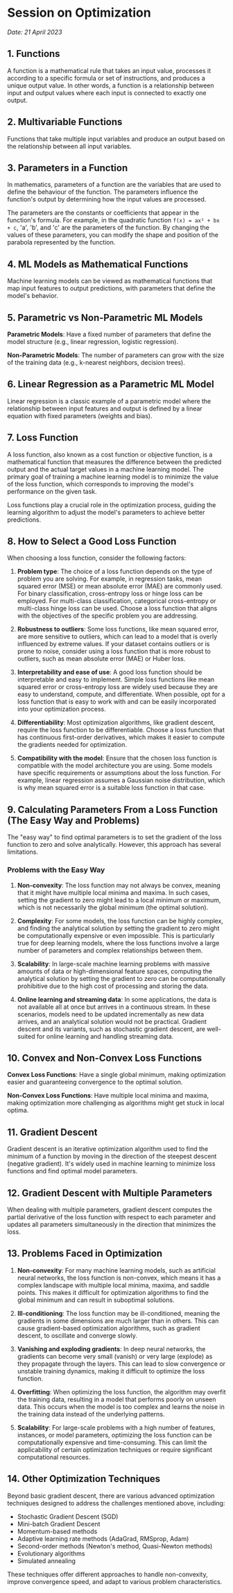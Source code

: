 # Session on Optimization

_Date: 21 April 2023_

## 1. Functions

A function is a mathematical rule that takes an input value, processes it according to a specific formula or set of instructions, and produces a unique output value. In other words, a function is a relationship between input and output values where each input is connected to exactly one output.

## 2. Multivariable Functions

Functions that take multiple input variables and produce an output based on the relationship between all input variables.

## 3. Parameters in a Function

In mathematics, parameters of a function are the variables that are used to define the behaviour of the function. The parameters influence the function's output by determining how the input values are processed.

The parameters are the constants or coefficients that appear in the function's formula. For example, in the quadratic function `f(x) = ax² + bx + c`, 'a', 'b', and 'c' are the parameters of the function. By changing the values of these parameters, you can modify the shape and position of the parabola represented by the function.

## 4. ML Models as Mathematical Functions

Machine learning models can be viewed as mathematical functions that map input features to output predictions, with parameters that define the model's behavior.

## 5. Parametric vs Non-Parametric ML Models

**Parametric Models**: Have a fixed number of parameters that define the model structure (e.g., linear regression, logistic regression).

**Non-Parametric Models**: The number of parameters can grow with the size of the training data (e.g., k-nearest neighbors, decision trees).

## 6. Linear Regression as a Parametric ML Model

Linear regression is a classic example of a parametric model where the relationship between input features and output is defined by a linear equation with fixed parameters (weights and bias).

## 7. Loss Function

A loss function, also known as a cost function or objective function, is a mathematical function that measures the difference between the predicted output and the actual target values in a machine learning model. The primary goal of training a machine learning model is to minimize the value of the loss function, which corresponds to improving the model's performance on the given task.

Loss functions play a crucial role in the optimization process, guiding the learning algorithm to adjust the model's parameters to achieve better predictions.

## 8. How to Select a Good Loss Function

When choosing a loss function, consider the following factors:

1. **Problem type**: The choice of a loss function depends on the type of problem you are solving. For example, in regression tasks, mean squared error (MSE) or mean absolute error (MAE) are commonly used. For binary classification, cross-entropy loss or hinge loss can be employed. For multi-class classification, categorical cross-entropy or multi-class hinge loss can be used. Choose a loss function that aligns with the objectives of the specific problem you are addressing.

2. **Robustness to outliers**: Some loss functions, like mean squared error, are more sensitive to outliers, which can lead to a model that is overly influenced by extreme values. If your dataset contains outliers or is prone to noise, consider using a loss function that is more robust to outliers, such as mean absolute error (MAE) or Huber loss.

3. **Interpretability and ease of use**: A good loss function should be interpretable and easy to implement. Simple loss functions like mean squared error or cross-entropy loss are widely used because they are easy to understand, compute, and differentiate. When possible, opt for a loss function that is easy to work with and can be easily incorporated into your optimization process.

4. **Differentiability**: Most optimization algorithms, like gradient descent, require the loss function to be differentiable. Choose a loss function that has continuous first-order derivatives, which makes it easier to compute the gradients needed for optimization.

5. **Compatibility with the model**: Ensure that the chosen loss function is compatible with the model architecture you are using. Some models have specific requirements or assumptions about the loss function. For example, linear regression assumes a Gaussian noise distribution, which is why mean squared error is a suitable loss function in that case.

## 9. Calculating Parameters From a Loss Function (The Easy Way and Problems)

The "easy way" to find optimal parameters is to set the gradient of the loss function to zero and solve analytically. However, this approach has several limitations.

### Problems with the Easy Way

1. **Non-convexity**: The loss function may not always be convex, meaning that it might have multiple local minima and maxima. In such cases, setting the gradient to zero might lead to a local minimum or maximum, which is not necessarily the global minimum (the optimal solution).

2. **Complexity**: For some models, the loss function can be highly complex, and finding the analytical solution by setting the gradient to zero might be computationally expensive or even impossible. This is particularly true for deep learning models, where the loss functions involve a large number of parameters and complex relationships between them.

3. **Scalability**: In large-scale machine learning problems with massive amounts of data or high-dimensional feature spaces, computing the analytical solution by setting the gradient to zero can be computationally prohibitive due to the high cost of processing and storing the data.

4. **Online learning and streaming data**: In some applications, the data is not available all at once but arrives in a continuous stream. In these scenarios, models need to be updated incrementally as new data arrives, and an analytical solution would not be practical. Gradient descent and its variants, such as stochastic gradient descent, are well-suited for online learning and handling streaming data.

## 10. Convex and Non-Convex Loss Functions

**Convex Loss Functions**: Have a single global minimum, making optimization easier and guaranteeing convergence to the optimal solution.

**Non-Convex Loss Functions**: Have multiple local minima and maxima, making optimization more challenging as algorithms might get stuck in local optima.

## 11. Gradient Descent

Gradient descent is an iterative optimization algorithm used to find the minimum of a function by moving in the direction of the steepest descent (negative gradient). It's widely used in machine learning to minimize loss functions and find optimal model parameters.

## 12. Gradient Descent with Multiple Parameters

When dealing with multiple parameters, gradient descent computes the partial derivative of the loss function with respect to each parameter and updates all parameters simultaneously in the direction that minimizes the loss.

## 13. Problems Faced in Optimization

1. **Non-convexity**: For many machine learning models, such as artificial neural networks, the loss function is non-convex, which means it has a complex landscape with multiple local minima, maxima, and saddle points. This makes it difficult for optimization algorithms to find the global minimum and can result in suboptimal solutions.

2. **Ill-conditioning**: The loss function may be ill-conditioned, meaning the gradients in some dimensions are much larger than in others. This can cause gradient-based optimization algorithms, such as gradient descent, to oscillate and converge slowly.

3. **Vanishing and exploding gradients**: In deep neural networks, the gradients can become very small (vanish) or very large (explode) as they propagate through the layers. This can lead to slow convergence or unstable training dynamics, making it difficult to optimize the loss function.

4. **Overfitting**: When optimizing the loss function, the algorithm may overfit the training data, resulting in a model that performs poorly on unseen data. This occurs when the model is too complex and learns the noise in the training data instead of the underlying patterns.

5. **Scalability**: For large-scale problems with a high number of features, instances, or model parameters, optimizing the loss function can be computationally expensive and time-consuming. This can limit the applicability of certain optimization techniques or require significant computational resources.

## 14. Other Optimization Techniques

Beyond basic gradient descent, there are various advanced optimization techniques designed to address the challenges mentioned above, including:

- Stochastic Gradient Descent (SGD)
- Mini-batch Gradient Descent
- Momentum-based methods
- Adaptive learning rate methods (AdaGrad, RMSprop, Adam)
- Second-order methods (Newton's method, Quasi-Newton methods)
- Evolutionary algorithms
- Simulated annealing

These techniques offer different approaches to handle non-convexity, improve convergence speed, and adapt to various problem characteristics.
